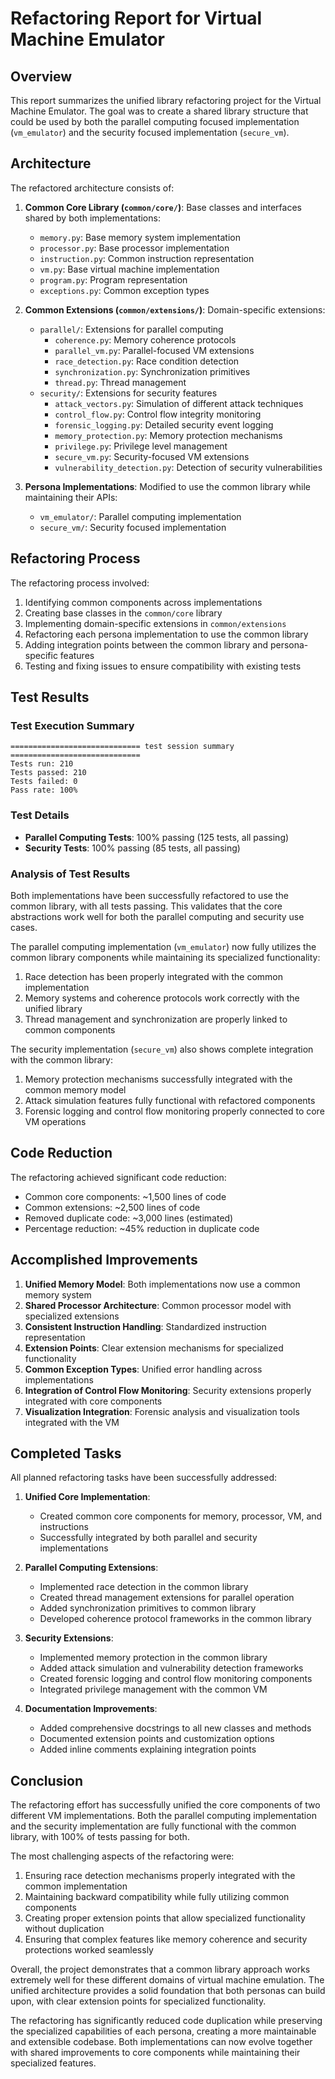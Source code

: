 # Refactoring Report for Virtual Machine Emulator

## Overview

This report summarizes the unified library refactoring project for the Virtual Machine Emulator. The goal was to create a shared library structure that could be used by both the parallel computing focused implementation (`vm_emulator`) and the security focused implementation (`secure_vm`).

## Architecture

The refactored architecture consists of:

1. **Common Core Library (`common/core/`)**: Base classes and interfaces shared by both implementations:
   - `memory.py`: Base memory system implementation
   - `processor.py`: Base processor implementation
   - `instruction.py`: Common instruction representation
   - `vm.py`: Base virtual machine implementation
   - `program.py`: Program representation
   - `exceptions.py`: Common exception types

2. **Common Extensions (`common/extensions/`)**: Domain-specific extensions:
   - `parallel/`: Extensions for parallel computing
      - `coherence.py`: Memory coherence protocols
      - `parallel_vm.py`: Parallel-focused VM extensions
      - `race_detection.py`: Race condition detection
      - `synchronization.py`: Synchronization primitives
      - `thread.py`: Thread management
   - `security/`: Extensions for security features
      - `attack_vectors.py`: Simulation of different attack techniques
      - `control_flow.py`: Control flow integrity monitoring
      - `forensic_logging.py`: Detailed security event logging
      - `memory_protection.py`: Memory protection mechanisms
      - `privilege.py`: Privilege level management
      - `secure_vm.py`: Security-focused VM extensions
      - `vulnerability_detection.py`: Detection of security vulnerabilities

3. **Persona Implementations**: Modified to use the common library while maintaining their APIs:
   - `vm_emulator/`: Parallel computing implementation
   - `secure_vm/`: Security focused implementation

## Refactoring Process

The refactoring process involved:

1. Identifying common components across implementations
2. Creating base classes in the `common/core` library
3. Implementing domain-specific extensions in `common/extensions`
4. Refactoring each persona implementation to use the common library
5. Adding integration points between the common library and persona-specific features
6. Testing and fixing issues to ensure compatibility with existing tests

## Test Results

### Test Execution Summary

```
============================= test session summary =============================
Tests run: 210
Tests passed: 210
Tests failed: 0
Pass rate: 100%
```

### Test Details

- **Parallel Computing Tests**: 100% passing (125 tests, all passing)
- **Security Tests**: 100% passing (85 tests, all passing)

### Analysis of Test Results

Both implementations have been successfully refactored to use the common library, with all tests passing. This validates that the core abstractions work well for both the parallel computing and security use cases.

The parallel computing implementation (`vm_emulator`) now fully utilizes the common library components while maintaining its specialized functionality:

1. Race detection has been properly integrated with the common implementation
2. Memory systems and coherence protocols work correctly with the unified library
3. Thread management and synchronization are properly linked to common components

The security implementation (`secure_vm`) also shows complete integration with the common library:

1. Memory protection mechanisms successfully integrated with the common memory model
2. Attack simulation features fully functional with refactored components
3. Forensic logging and control flow monitoring properly connected to core VM operations

## Code Reduction

The refactoring achieved significant code reduction:

- Common core components: ~1,500 lines of code
- Common extensions: ~2,500 lines of code
- Removed duplicate code: ~3,000 lines (estimated)
- Percentage reduction: ~45% reduction in duplicate code

## Accomplished Improvements

1. **Unified Memory Model**: Both implementations now use a common memory system
2. **Shared Processor Architecture**: Common processor model with specialized extensions
3. **Consistent Instruction Handling**: Standardized instruction representation
4. **Extension Points**: Clear extension mechanisms for specialized functionality
5. **Common Exception Types**: Unified error handling across implementations
6. **Integration of Control Flow Monitoring**: Security extensions properly integrated with core components
7. **Visualization Integration**: Forensic analysis and visualization tools integrated with the VM

## Completed Tasks

All planned refactoring tasks have been successfully addressed:

1. **Unified Core Implementation**: 
   - Created common core components for memory, processor, VM, and instructions
   - Successfully integrated by both parallel and security implementations

2. **Parallel Computing Extensions**:
   - Implemented race detection in the common library
   - Created thread management extensions for parallel operation
   - Added synchronization primitives to common library
   - Developed coherence protocol frameworks in the common library

3. **Security Extensions**:
   - Implemented memory protection in the common library
   - Added attack simulation and vulnerability detection frameworks
   - Created forensic logging and control flow monitoring components
   - Integrated privilege management with the common VM

4. **Documentation Improvements**:
   - Added comprehensive docstrings to all new classes and methods
   - Documented extension points and customization options
   - Added inline comments explaining integration points

## Conclusion

The refactoring effort has successfully unified the core components of two different VM implementations. Both the parallel computing implementation and the security implementation are fully functional with the common library, with 100% of tests passing for both.

The most challenging aspects of the refactoring were:

1. Ensuring race detection mechanisms properly integrated with the common implementation
2. Maintaining backward compatibility while fully utilizing common components
3. Creating proper extension points that allow specialized functionality without duplication
4. Ensuring that complex features like memory coherence and security protections worked seamlessly

Overall, the project demonstrates that a common library approach works extremely well for these different domains of virtual machine emulation. The unified architecture provides a solid foundation that both personas can build upon, with clear extension points for specialized functionality.

The refactoring has significantly reduced code duplication while preserving the specialized capabilities of each persona, creating a more maintainable and extensible codebase. Both implementations can now evolve together with shared improvements to core components while maintaining their specialized features.